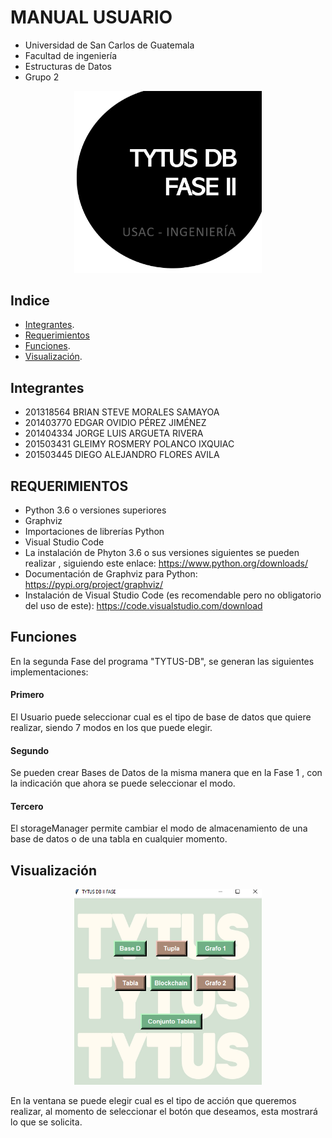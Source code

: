 #      MANUAL USUARIO

* Universidad de San Carlos de Guatemala
* Facultad de ingeniería 
* Estructuras de Datos 
* Grupo 2 
<p align="center">
  <img src="Imagenes/encabezado.png" width="300">
</p>

## Indice 
- [Integrantes](#integrantes).
- [Requerimientos](#requerimientos)
- [Funciones](#funciones).
- [Visualización](#visualización).

## Integrantes 

* 201318564 BRIAN STEVE MORALES SAMAYOA 
* 201403770 EDGAR OVIDIO PÉREZ JIMÉNEZ 
* 201404334 JORGE LUIS ARGUETA RIVERA 
* 201503431 GLEIMY ROSMERY POLANCO IXQUIAC 
* 201503445 DIEGO ALEJANDRO FLORES AVILA

## REQUERIMIENTOS 
*	Python 3.6 o versiones superiores  
*	Graphviz 
*	Importaciones de librerías Python 
*	Visual Studio Code 
* La instalación de Phyton 3.6 o sus versiones siguientes se pueden realizar , siguiendo este enlace: https://www.python.org/downloads/ 
* Documentación de Graphviz para Python: https://pypi.org/project/graphviz/
* Instalación de Visual Studio Code (es recomendable pero no obligatorio del uso de este): https://code.visualstudio.com/download  


## Funciones

En la segunda Fase del programa  "TYTUS-DB", se generan las siguientes implementaciones: 

#### Primero 
El Usuario puede seleccionar cual es el tipo de base de datos que quiere realizar, siendo 7 modos en los que puede elegir. 

#### Segundo 
Se pueden crear Bases de Datos de la misma manera que en la Fase 1 , con la indicación que ahora se puede seleccionar el modo. 

#### Tercero 
El storageManager permite cambiar el modo de almacenamiento de una base de datos o de una tabla en cualquier momento.


## Visualización
<p align="center">
  <img src="Imagenes/Interfaz.png" width="300">
</p>

En la ventana se puede elegir cual es el tipo de acción que queremos realizar, al momento de seleccionar el botón que deseamos,  esta mostrará lo que se solicita. 
